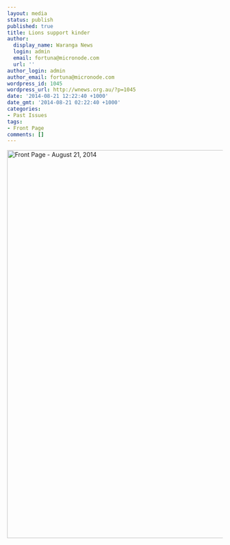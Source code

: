 ```yaml
---
layout: media
status: publish
published: true
title: Lions support kinder
author:
  display_name: Waranga News
  login: admin
  email: fortuna@micronode.com
  url: ''
author_login: admin
author_email: fortuna@micronode.com
wordpress_id: 1045
wordpress_url: http://wnews.org.au/?p=1045
date: '2014-08-21 12:22:40 +1000'
date_gmt: '2014-08-21 02:22:40 +1000'
categories:
- Past Issues
tags:
- Front Page
comments: []
---
```


<a href="http://wnews.org.au/wp-content/uploads/2014/08/wnews20140821P01.pdf"><img class="alignnone size-full wp-image-1043" alt="Front Page - August 21, 2014" src="http://wnews.org.au/wp-content/uploads/2014/08/wnews20140821P01.jpg" width="624" height="907" /></a>
